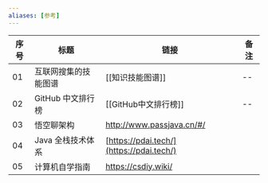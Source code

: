 ```yaml
---
aliases: [参考]
---
```




| 序号 | 标题                 | 链接                                     | 备注 |
| ---- | -------------------- | ---------------------------------------- | ---- |
| 01   | 互联网搜集的技能图谱 | [[知识技能图谱]]                         | --   |
| 02   | GitHub 中文排行榜    | [[GitHub中文排行榜]]                     | --   |
| 03   | 悟空聊架构           | http://www.passjava.cn/#/                |      |
| 04   | Java 全栈技术体系    | [https://pdai.tech/](https://pdai.tech/) |      |
| 05   | 计算机自学指南       | https://csdiy.wiki/                      |      |


